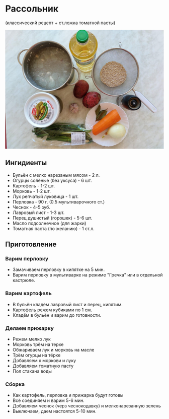# Рассольник

(классический рецепт + ст.ложка томатной пасты)

![Рассольник (классический рецепт + ст.ложка томатной пасты)](Image.jpeg)

## Ингидиенты

* Бульён с мелко нарезаным мясом - 2 л.
* Огурцы солёные (без уксуса) - 6 шт.
* Картофель - 1-2 шт.
* Морковь - 1-2 шт.
* Лук репчатый луковица - 1 шт.
* Перловка - 90 г. (0.5 мультиварочного ст.)
* Чеснок - 4-5 зуб.
* Лавровый лист - 1-3 шт.
* Перец душистый (горошек) - 5-6 шт.
* Масло подсолнечное (для жарки)
* Томатная паста (по желанию) - 1 ст.л.

## Приготовление

### Варим перловку

* Замачиваем перловку в кипятке на 5 мин.
* Варим перловку в мультиварке на режиме "Гречка" или в отдельной кастрюле.

### Варим картофель

* В бульён кладём лавровый лист и перец, кипятим.
* Картофель режем кубиками по 1 см.
* Кладём в бульён и варим до готовности.

### Делаем прижарку

* Режем мелко лук
* Морковь трём на терке
* Обжариваем лук и морковь на масле
* Трём огурцы на тёрке
* Добавляем к моркови и луку
* Добавляем томатную пасту
* Пол стакана воды

### Сборка

* Как картофель, перловка  и прижарка будут готовы
* Всё соединяем и варим 5-6 мин.
* Добавляем чеснок (черз чеснокодавку) и мелконарезанную зелень
* Выключаем, даем настоятся 5-10 мин.

